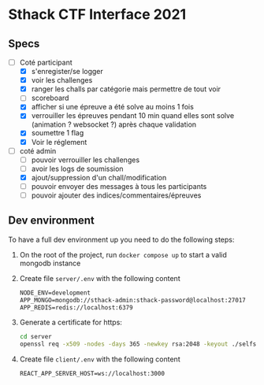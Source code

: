 # Sthack CTF Interface 2021

## Specs

- [ ] Coté participant
  - [x] s'enregister/se logger
  - [x] voir les challenges
  - [x] ranger les challs par catégorie mais permettre de tout voir
  - [ ] scoreboard
  - [x] afficher si une épreuve a été solve au moins 1 fois
  - [x] verrouiller les épreuves pendant 10 min quand elles sont solve (animation ? websocket ?) après chaque validation
  - [x] soumettre 1 flag
  - [x] Voir le réglement
- [ ] coté admin
  - [ ] pouvoir verrouiller les challenges
  - [ ] avoir les logs de soumission
  - [x] ajout/suppression d'un chall/modification
  - [ ] pouvoir envoyer des messages à tous les participants
  - [ ] pouvoir ajouter des indices/commentaires/épreuves

## Dev environment

To have a full dev environment up you need to do the following steps:

1. On the root of the project, run `docker compose up` to start a valid mongodb instance
2. Create file `server/.env` with the following content

    ```txt
    NODE_ENV=development
    APP_MONGO=mongodb://sthack-admin:sthack-password@localhost:27017
    APP_REDIS=redis://localhost:6379
    ```

3. Generate a certificate for https:

    ```bash
    cd server
    openssl req -x509 -nodes -days 365 -newkey rsa:2048 -keyout ./selfsigned.key -out selfsigned.crt
    ```

4. Create file `client/.env` with the following content

    ```txt
    REACT_APP_SERVER_HOST=ws://localhost:3000
    ```
